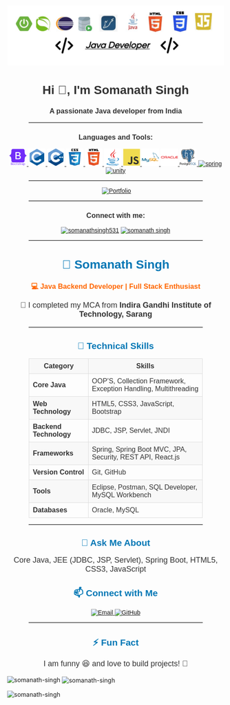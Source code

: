 ![logo](https://github.com/Somanath-Singh/Somanath-Singh/blob/main/header-img.jpg)

<div align="center" style="font-family: Arial, sans-serif; color: #333;">

<h1 align="center">Hi 👋, I'm Somanath Singh</h1>
<h3 align="center">A passionate Java developer from India</h3>

<hr style="border: 1px solid #ddd; width: 80%;">

<h3 align="center">Languages and Tools:</h3>
<p align="center"> <a href="https://getbootstrap.com" target="_blank" rel="noreferrer"> <img src="https://raw.githubusercontent.com/devicons/devicon/master/icons/bootstrap/bootstrap-plain-wordmark.svg" alt="bootstrap" width="40" height="40"/> </a> <a href="https://www.cprogramming.com/" target="_blank" rel="noreferrer"> <img src="https://raw.githubusercontent.com/devicons/devicon/master/icons/c/c-original.svg" alt="c" width="40" height="40"/> </a> <a href="https://www.w3schools.com/cpp/" target="_blank" rel="noreferrer"> <img src="https://raw.githubusercontent.com/devicons/devicon/master/icons/cplusplus/cplusplus-original.svg" alt="cplusplus" width="40" height="40"/> </a> <a href="https://www.w3schools.com/css/" target="_blank" rel="noreferrer"> <img src="https://raw.githubusercontent.com/devicons/devicon/master/icons/css3/css3-original-wordmark.svg" alt="css3" width="40" height="40"/> </a> <a href="https://www.w3.org/html/" target="_blank" rel="noreferrer"> <img src="https://raw.githubusercontent.com/devicons/devicon/master/icons/html5/html5-original-wordmark.svg" alt="html5" width="40" height="40"/> </a> <a href="https://www.java.com" target="_blank" rel="noreferrer"> <img src="https://raw.githubusercontent.com/devicons/devicon/master/icons/java/java-original.svg" alt="java" width="40" height="40"/> </a> <a href="https://developer.mozilla.org/en-US/docs/Web/JavaScript" target="_blank" rel="noreferrer"> <img src="https://raw.githubusercontent.com/devicons/devicon/master/icons/javascript/javascript-original.svg" alt="javascript" width="40" height="40"/> </a> <a href="https://www.mysql.com/" target="_blank" rel="noreferrer"> <img src="https://raw.githubusercontent.com/devicons/devicon/master/icons/mysql/mysql-original-wordmark.svg" alt="mysql" width="40" height="40"/> </a> <a href="https://www.oracle.com/" target="_blank" rel="noreferrer"> <img src="https://raw.githubusercontent.com/devicons/devicon/master/icons/oracle/oracle-original.svg" alt="oracle" width="40" height="40"/> </a> <a href="https://www.postgresql.org" target="_blank" rel="noreferrer"> <img src="https://raw.githubusercontent.com/devicons/devicon/master/icons/postgresql/postgresql-original-wordmark.svg" alt="postgresql" width="40" height="40"/> </a> <a href="https://spring.io/" target="_blank" rel="noreferrer"> <img src="https://www.vectorlogo.zone/logos/springio/springio-icon.svg" alt="spring" width="40" height="40"/> </a> <a href="https://unity.com/" target="_blank" rel="noreferrer"> <img src="https://www.vectorlogo.zone/logos/unity3d/unity3d-icon.svg" alt="unity" width="40" height="40"/> </a> </p>

<hr style="border: 1px solid #ddd; width: 80%;">


<img src="https://camo.githubusercontent.com/11f260a2d2e6b06ff7ed5f3badbf3a6007d43f88d69a3f4818644ea715c294ac/68747470733a2f2f6b6f6d617265762e636f6d2f67687076632f3f757365726e616d653d736f6d616e6174682d73696e6768266c6162656c3d50726f66696c65253230766965777326636f6c6f723d306537356236267374796c653d666c6174" alt="">
    
<a href="https://somanath-singh.github.io/Somanath-Portfolio/" target="_blank">
        <img src="https://img.shields.io/badge/Portfolio-Visit-blue?style=for-the-badge&logo=google-chrome" alt="Portfolio">
    </a>

<hr style="border: 1px solid #ddd; width: 80%;">

<h3 align="center">Connect with me:</h3>
<p align="center">
<a href="https://linkedin.com/in/somanathsingh531" target="blank"><img align="center" src="https://raw.githubusercontent.com/rahuldkjain/github-profile-readme-generator/master/src/images/icons/Social/linked-in-alt.svg" alt="somanathsingh531" height="30" width="40" /></a>
<a href="https://www.hackerrank.com/somanath singh" target="blank"><img align="center" src="https://raw.githubusercontent.com/rahuldkjain/github-profile-readme-generator/master/src/images/icons/Social/hackerrank.svg" alt="somanath singh" height="30" width="40" /></a>
</p>

<hr style="border: 1px solid #ddd; width: 80%;">

</div>

<div align="center" style="font-family: Arial, sans-serif; color: #333;">
    <h1 style="color: #0077B5;">🚀 Somanath Singh</h1>
    <h3 style="color: #ff6600;">💻 Java Backend Developer | Full Stack Enthusiast</h3>

<p style="font-size: 18px;">🔭 I completed my MCA from <strong>Indira Gandhi Institute of Technology, Sarang</strong></p>

<hr style="border: 1px solid #ddd; width: 80%;">

<h2 style="color: #0077B5;">🌱 Technical Skills</h2>

<table style="border-collapse: collapse; width: 80%; margin: auto; font-size: 16px;">
        <tr style="background-color: #f8f8f8;">
            <th style="border: 1px solid #ddd; padding: 8px;">Category</th>
            <th style="border: 1px solid #ddd; padding: 8px;">Skills</th>
        </tr>
        <tr>
            <td style="border: 1px solid #ddd; padding: 8px;"><strong>Core Java</strong></td>
            <td style="border: 1px solid #ddd; padding: 8px;">OOP’S, Collection Framework, Exception Handling, Multithreading</td>
        </tr>
        <tr style="background-color: #f8f8f8;">
            <td style="border: 1px solid #ddd; padding: 8px;"><strong>Web Technology</strong></td>
            <td style="border: 1px solid #ddd; padding: 8px;">HTML5, CSS3, JavaScript, Bootstrap</td>
        </tr>
        <tr>
            <td style="border: 1px solid #ddd; padding: 8px;"><strong>Backend Technology</strong></td>
            <td style="border: 1px solid #ddd; padding: 8px;">JDBC, JSP, Servlet, JNDI</td>
        </tr>
        <tr style="background-color: #f8f8f8;">
            <td style="border: 1px solid #ddd; padding: 8px;"><strong>Frameworks</strong></td>
            <td style="border: 1px solid #ddd; padding: 8px;">Spring, Spring Boot MVC, JPA, Security, REST API, React.js</td>
        </tr>
        <tr>
            <td style="border: 1px solid #ddd; padding: 8px;"><strong>Version Control</strong></td>
            <td style="border: 1px solid #ddd; padding: 8px;">Git, GitHub</td>
        </tr>
        <tr style="background-color: #f8f8f8;">
            <td style="border: 1px solid #ddd; padding: 8px;"><strong>Tools</strong></td>
            <td style="border: 1px solid #ddd; padding: 8px;">Eclipse, Postman, SQL Developer, MySQL Workbench</td>
        </tr>
        <tr>
            <td style="border: 1px solid #ddd; padding: 8px;"><strong>Databases</strong></td>
            <td style="border: 1px solid #ddd; padding: 8px;">Oracle, MySQL</td>
        </tr>
    </table>

<hr style="border: 1px solid #ddd; width: 80%;">

 <h2 style="color: #0077B5;">💬 Ask Me About</h2>
 <p style="font-size: 18px;">Core Java, JEE (JDBC, JSP, Servlet), Spring Boot, HTML5, CSS3, JavaScript</p>

 <h2 style="color: #0077B5;">📫 Connect with Me</h2>
    <p>
        <a href="mailto:somanathsingh531@gmail.com">
            <img src="https://img.shields.io/badge/Email-Me-red?style=for-the-badge&logo=gmail" alt="Email">
        </a>
        <a href="https://github.com/Somanath-Singh">
            <img src="https://img.shields.io/badge/GitHub-Profile-black?style=for-the-badge&logo=github" alt="GitHub">
        </a>
    </p>

 <hr style="border: 1px solid #ddd; width: 80%;">

<h2 style="color: #0077B5;">⚡ Fun Fact</h2>
<p style="font-size: 18px;"> I am funny 😆 and love to build projects! 🚀</p>
</div>

<p><img align="left" src="https://github-readme-stats.vercel.app/api/top-langs?username=somanath-singh&show_icons=true&locale=en&layout=compact" alt="somanath-singh" /></p>

<p>&nbsp;<img align="center" src="https://github-readme-stats.vercel.app/api?username=somanath-singh&show_icons=true&locale=en" alt="somanath-singh" /></p>

<p><img align="center" src="https://github-readme-streak-stats.herokuapp.com/?user=somanath-singh&" alt="somanath-singh" /></p>
